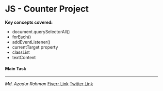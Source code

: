 # JS - Counter Project

**Key concepts covered:**

- document.querySelectorAll()
- forEach()
- addEventListener()
- currentTarget property
- classList
- textContent

#### Main Task






- - -
*Md. Azadur Rahman*
[Fiverr Link](https://www.fiverr.com/cpazad)
[Twitter Link](https://twitter.com/freedombyte)